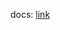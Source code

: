 docs: [link](https://docs.google.com/document/d/12F9OWb3uSx8-F9CjxkA3YfAEqseNi0mWSyJca7cO1vQ/edit?usp=sharing)
